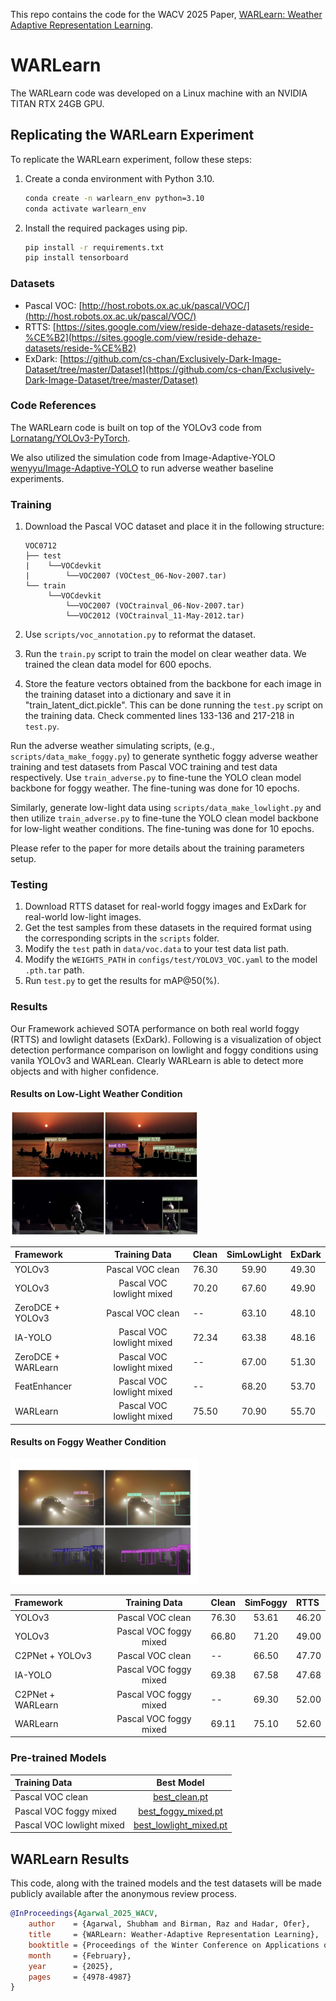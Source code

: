 This repo contains the code for the WACV 2025 Paper, [WARLearn: Weather Adaptive Representation Learning](https://openaccess.thecvf.com/content/WACV2025/papers/Agarwal_WARLearn_Weather-Adaptive_Representation_Learning_WACV_2025_paper.pdf).


# WARLearn

The WARLearn code was developed on a Linux machine with an NVIDIA TITAN RTX 24GB GPU.

## Replicating the WARLearn Experiment

To replicate the WARLearn experiment, follow these steps:

1. Create a conda environment with Python 3.10.
   
    ```bash
    conda create -n warlearn_env python=3.10
    conda activate warlearn_env
    ```

2. Install the required packages using pip.

    ```bash
    pip install -r requirements.txt
    pip install tensorboard
    ```

### Datasets

- Pascal VOC: [http://host.robots.ox.ac.uk/pascal/VOC/](http://host.robots.ox.ac.uk/pascal/VOC/)
- RTTS: [https://sites.google.com/view/reside-dehaze-datasets/reside-%CE%B2](https://sites.google.com/view/reside-dehaze-datasets/reside-%CE%B2)
- ExDark: [https://github.com/cs-chan/Exclusively-Dark-Image-Dataset/tree/master/Dataset](https://github.com/cs-chan/Exclusively-Dark-Image-Dataset/tree/master/Dataset)

### Code References

The WARLearn code is built on top of the YOLOv3 code from [Lornatang/YOLOv3-PyTorch](https://github.com/Lornatang/YOLOv3-PyTorch).

We also utilized the simulation code from Image-Adaptive-YOLO [wenyyu/Image-Adaptive-YOLO](https://github.com/wenyyu/Image-Adaptive-YOLO) to run adverse weather baseline experiments.

### Training

1. Download the Pascal VOC dataset and place it in the following structure:

    ```plaintext
    VOC0712
    ├── test
    |    └──VOCdevkit
    |        └──VOC2007 (VOCtest_06-Nov-2007.tar)
    └── train
         └──VOCdevkit
             └──VOC2007 (VOCtrainval_06-Nov-2007.tar)
             └──VOC2012 (VOCtrainval_11-May-2012.tar)
    ```

2. Use `scripts/voc_annotation.py` to reformat the dataset.
3. Run the `train.py` script to train the model on clear weather data. We trained the clean data model for 600 epochs.
4. Store the feature vectors obtained from the backbone for each image in the training dataset into a dictionary and save it in "train_latent_dict.pickle". This can be done running the `test.py` script on the training data. Check commented lines 133-136 and 217-218 in `test.py`.

Run the adverse weather simulating scripts, (e.g., `scripts/data_make_foggy.py`) to generate synthetic foggy adverse weather training and test datasets from Pascal VOC training and test data respectively. Use `train_adverse.py` to fine-tune the YOLO clean model backbone for foggy weather. The fine-tuning was done for 10 epochs.

Similarly, generate low-light data using `scripts/data_make_lowlight.py` and then utilize `train_adverse.py` to fine-tune the YOLO clean model backbone for low-light weather conditions. The fine-tuning was done for 10 epochs.

Please refer to the paper for more details about the training parameters setup.

### Testing

1. Download RTTS dataset for real-world foggy images and ExDark for real-world low-light images.
2. Get the test samples from these datasets in the required format using the corresponding scripts in the `scripts` folder.
3. Modify the `test` path in `data/voc.data` to your test data list path.
4. Modify the `WEIGHTS_PATH` in `configs/test/YOLOV3_VOC.yaml` to the model `.pth.tar` path.
5. Run `test.py` to get the results for mAP@50(%).

### Results

Our Framework achieved SOTA performance on both real world foggy (RTTS) and lowlight datasets (ExDark).
Following is a visualization of object detection performance comparison on lowlight and foggy conditions using vanila YOLOv3 and WARLean. Clearly WARLearn is able to detect more objects and with higher confidence.

#### Results on Low-Light Weather Condition

<img src="results/lowlight.png" alt="Object Detection in LowLight" width="300" height="200">

| Framework | Training Data | Clean | SimLowLight | ExDark |
| :------------ |:---------------:| :------------ |:---------------:| :------------ |
| YOLOv3 | Pascal VOC clean | 76.30 | 59.90 | 49.30 |
| YOLOv3 | Pascal VOC lowlight mixed | 70.20 | 67.60 | 49.90 |
| ZeroDCE + YOLOv3 | Pascal VOC clean | -- | 63.10 | 48.10 |
| IA-YOLO | Pascal VOC lowlight mixed | 72.34 | 63.38 | 48.16 |
| ZeroDCE + WARLearn | Pascal VOC lowlight mixed | -- | 67.00 | 51.30 |
| FeatEnhancer | Pascal VOC lowlight mixed | -- | 68.20 | 53.70 |
| WARLearn | Pascal VOC lowlight mixed | 75.50 | 70.90 | 55.70 |

#### Results on Foggy Weather Condition

<img src="results/foggy.png" alt="Object Detection in Fog" width="300" height="200">

| Framework | Training Data | Clean | SimFoggy | RTTS |
| :------------ |:---------------:| :------------ |:---------------:| :------------ |
| YOLOv3 | Pascal VOC clean | 76.30 | 53.61 | 46.20 |
| YOLOv3 | Pascal VOC foggy mixed | 66.80 | 71.20 | 49.00 |
| C2PNet + YOLOv3 | Pascal VOC clean | -- | 66.50 | 47.70 |
| IA-YOLO | Pascal VOC foggy mixed | 69.38 | 67.58 | 47.68 |
| C2PNet + WARLearn | Pascal VOC foggy mixed | -- | 69.30 | 52.00 |
| WARLearn | Pascal VOC foggy mixed | 69.11 | 75.10| 52.60 |

### Pre-trained Models
| Training Data | Best Model |
| :------------ |:---------------:|
| Pascal VOC clean | [best_clean.pt](https://drive.google.com/file/d/1elz_4GNgVmNTcLH6ZPnBLP2m4ccfpOxk/view?usp=drive_link)   |
| Pascal VOC foggy mixed | [best_foggy_mixed.pt](https://drive.google.com/file/d/1RrpH5DGIoEbPYN2N1lGm6m8yICIWK7nS/view?usp=drive_link)|
| Pascal VOC lowlight mixed | [best_lowlight_mixed.pt](https://drive.google.com/file/d/19WcchNZixlmeTdtisSE61HvhAkSxUjjq/view?usp=drive_link)    |

## WARLearn Results

This code, along with the trained models and the test datasets will be made publicly available after the anonymous review process.

```bibtex
@InProceedings{Agarwal_2025_WACV,
    author    = {Agarwal, Shubham and Birman, Raz and Hadar, Ofer},
    title     = {WARLearn: Weather-Adaptive Representation Learning},
    booktitle = {Proceedings of the Winter Conference on Applications of Computer Vision (WACV)},
    month     = {February},
    year      = {2025},
    pages     = {4978-4987}
}
```

